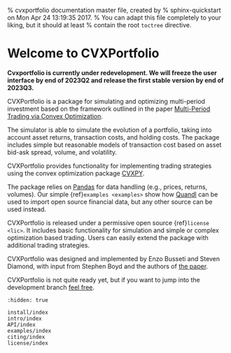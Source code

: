 % cvxportfolio documentation master file, created by
% sphinx-quickstart on Mon Apr 24 13:19:35 2017.
% You can adapt this file completely to your liking, but it should at least
% contain the root `toctree` directive.

# Welcome to CVXPortfolio

**Cvxportfolio is currently under redevelopment. We will freeze the user interface by end of 2023Q2 and release the first stable version by end of 2023Q3.**

CVXPortfolio is a package for simulating and optimizing multi-period investment based on the framework outlined in the paper [Multi-Period Trading via Convex Optimization](http://stanford.edu/~boyd/papers/cvx_portfolio.html).

The simulator is able to simulate the evolution of a portfolio, taking into account asset returns, transaction costs, and holding costs. The package includes simple but reasonable models of transaction cost based on asset bid-ask spread, volume, and volatility.

CVXPortfolio provides functionality for implementing trading strategies using the convex optimization package [CVXPY].

The package relies on [Pandas] for data handling (e.g., prices, returns, volumes).
Our simple {ref}`examples <examples>` show how [Quandl] can be used to import open source financial data, but any other source can be used instead.

CVXPortfolio is released under a permissive open source {ref}`license <lic>`. It includes basic functionality for simulation and simple or complex optimization based trading. Users can easily extend the package with additional trading strategies.

CVXPortfolio was designed and implemented by Enzo Busseti and Steven Diamond, with input from Stephen Boyd and the authors of [the paper](http://stanford.edu/~boyd/papers/cvx_portfolio.html).

CVXPortfolio is not quite ready yet, but if you want to jump into the development branch [feel free](https://github.com/cvxgrp/cvxportfolio).

```{toctree}
:hidden: true

install/index
intro/index
API/index
examples/index
citing/index
license/index
```

[cvxpy]: https://www.cvxpy.org/
[pandas]: http://pandas.pydata.org
[quandl]: https://www.quandl.com
